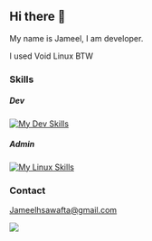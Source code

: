 ## Hi there 👋

My name is Jameel, I am developer.   

I used Void Linux BTW

### Skills
##### Dev
[![My Dev Skills](https://skillicons.dev/icons?i=rust,cs,java,dart,postgres,firebase,dotnet,flutter)](https://skillicons.dev)   
##### Admin
[![My Linux Skills](https://skillicons.dev/icons?i=linux,bash,git,github)](https://skillicons.dev)   

### Contact
[Jameelhsawafta@gmail.com](mailto:jameelhsawafta@gmail.com)


<a href="https://www.linkedin.com/in/jameelsawafta">
    <img src="https://skillicons.dev/icons?i=linkedin" />
</a>
